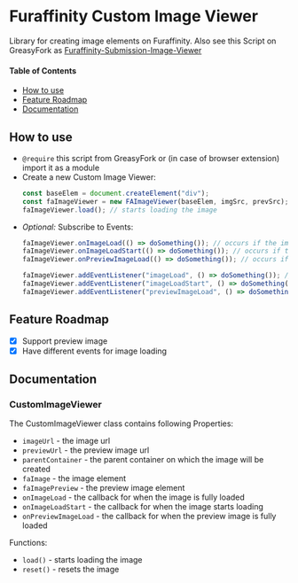 # Furaffinity Custom Image Viewer

Library for creating image elements on Furaffinity. Also see this Script on GreasyFork as [Furaffinity-Submission-Image-Viewer](https://greasyfork.org/scripts/492931-furaffinity-submission-image-viewer)

#### Table of Contents

- [How to use](#how-to-use)
- [Feature Roadmap](#feature-roadmap)
- [Documentation](#documentation)

## How to use

- `@require` this script from GreasyFork or (in case of browser extension) import it as a module
- Create a new Custom Image Viewer:
  ```javascript
  const baseElem = document.createElement("div");
  const faImageViewer = new FAImageViewer(baseElem, imgSrc, prevSrc);
  faImageViewer.load(); // starts loading the image
  ```
- *Optional:* Subscribe to Events:
  ```javascript
  faImageViewer.onImageLoad(() => doSomething()); // occurs if the image is fully loaded
  faImageViewer.onImageLoadStart(() => doSomething()); // occurs if the image started loading
  faImageViewer.onPreviewImageLoad(() => doSomething()); // occurs if the preview image fully loaded

  faImageViewer.addEventListener("imageLoad", () => doSomething()); // alternative to onImageLoad
  faImageViewer.addEventListener("imageLoadStart", () => doSomething()); // alternative to onImageLoadStart
  faImageViewer.addEventListener("previewImageLoad", () => doSomething()); // alternative to onPreviewImageLoad
  ```

## Feature Roadmap

- [x] Support preview image
- [x] Have different events for image loading

## Documentation

### CustomImageViewer

The CustomImageViewer class contains following Properties:
- `imageUrl` - the image url
- `previewUrl` - the preview image url
- `parentContainer` - the parent container on which the image will be created
- `faImage` - the image element
- `faImagePreview` - the preview image element
- `onImageLoad` - the callback for when the image is fully loaded
- `onImageLoadStart` - the callback for when the image starts loading
- `onPreviewImageLoad` - the callback for when the preview image is fully loaded

Functions:
- `load()` - starts loading the image
- `reset()` - resets the image
